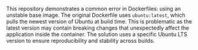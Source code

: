 This repository demonstrates a common error in Dockerfiles: using an unstable base image. The original Dockerfile uses `ubuntu:latest`, which pulls the newest version of Ubuntu at build time.  This is problematic as the latest version may contain breaking changes that unexpectedly affect the application inside the container. The solution uses a specific Ubuntu LTS version to ensure reproducibility and stability across builds.